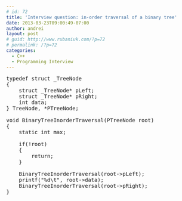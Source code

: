 ```yaml
---
# id: 72
title: 'Interview question: in-order traversal of a binary tree'
date: 2013-03-23T09:00:49-07:00
author: andrei
layout: post
# guid: http://www.rubaniuk.com/?p=72
# permalink: /?p=72
categories:
  - C++
  - Programming Interview
---
```

<pre class="brush: cpp; gutter: true">typedef struct _TreeNode
{
	struct _TreeNode* pLeft;
	struct _TreeNode* pRight;
	int data;
} TreeNode, *PTreeNode;

void BinaryTreeInorderTraversal(PTreeNode root)
{
	static int max;

	if(!root)
	{
		return;
	}

	BinaryTreeInorderTraversal(root-&gt;pLeft);
	printf("%d\t", root-&gt;data);
	BinaryTreeInorderTraversal(root-&gt;pRight);
}</pre>